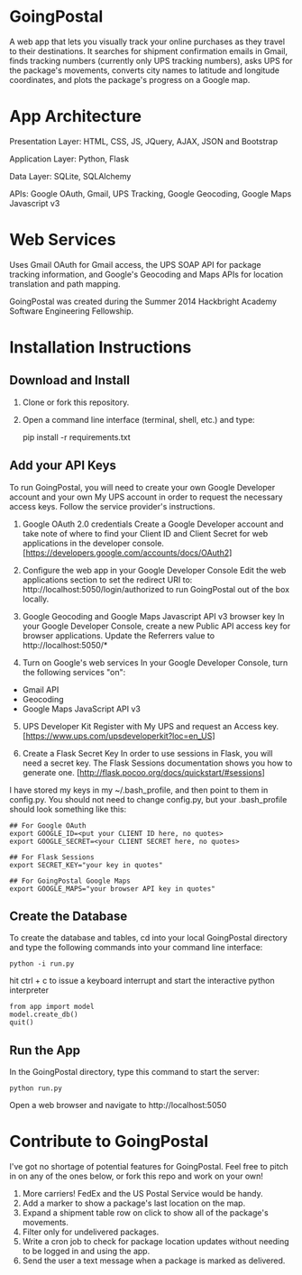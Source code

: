 GoingPostal
===========

A web app that lets you visually track your online purchases as they travel to 
their destinations.  It searches for shipment confirmation emails in Gmail, 
finds tracking numbers (currently only UPS tracking numbers), asks UPS for 
the package's movements, converts city names to latitude and longitude 
coordinates, and plots the package's progress on a Google map. 

# App Architecture
Presentation Layer:  HTML, CSS, JS, JQuery, AJAX, JSON and Bootstrap

Application Layer:  Python, Flask

Data Layer:  SQLite, SQLAlchemy

APIs:  Google OAuth, Gmail, UPS Tracking, Google Geocoding, Google Maps Javascript v3

# Web Services
Uses Gmail OAuth for Gmail access, the UPS SOAP API for package tracking 
information, and Google's Geocoding and Maps APIs for location translation 
and path mapping.

GoingPostal was created during the Summer 2014 Hackbright Academy Software 
Engineering Fellowship.

Installation Instructions
===========
## Download and Install
1.  Clone or fork this repository. 
2.  Open a command line interface (terminal, shell, etc.) and type: 

    pip install -r requirements.txt

## Add your API Keys
To run GoingPostal, you will need to create your own Google Developer account 
and your own My UPS account in order to request the necessary access keys. 
Follow the service provider's instructions. 

1.  Google OAuth 2.0 credentials
   Create a Google Developer account and take note of where to find your Client ID
   and Client Secret for web applications in the developer console.
   [https://developers.google.com/accounts/docs/OAuth2]

2.  Configure the web app in your Google Developer Console
   Edit the web applications section to set the redirect URI to:
    http://localhost:5050/login/authorized
   to run GoingPostal out of the box locally.

3.  Google Geocoding and Google Maps Javascript API v3 browser key
   In your Google Developer Console, create a new Public API access key for browser
   applications.  Update the Referrers value to
    http://localhost:5050/*

4.  Turn on Google's web services
   In your Google Developer Console, turn the following services "on":
  * Gmail API
  * Geocoding
  * Google Maps JavaScript API v3

5.  UPS Developer Kit
   Register with My UPS and request an Access key.
[https://www.ups.com/upsdeveloperkit?loc=en_US]

6.  Create a Flask Secret Key
   In order to use sessions in Flask, you will need a secret key.  The Flask
   Sessions documentation shows you how to generate one.
   [http://flask.pocoo.org/docs/quickstart/#sessions]

I have stored my keys in my ~/.bash_profile, and then point to them in
config.py.  You should not need to change config.py, but your .bash_profile 
should look something like this:

    ## For Google OAuth
    export GOOGLE_ID=<put your CLIENT ID here, no quotes>
    export GOOGLE_SECRET=<your CLIENT SECRET here, no quotes>

    ## For Flask Sessions
    export SECRET_KEY="your key in quotes"

    ## For GoingPostal Google Maps
    export GOOGLE_MAPS="your browser API key in quotes"

##  Create the Database
To create the database and tables, cd into your local GoingPostal directory
and type the following commands into your command line interface:

    python -i run.py

hit ctrl + c to issue a keyboard interrupt and start the interactive python
interpreter

    from app import model
    model.create_db()
    quit()

## Run the App
In the GoingPostal directory, type this command to start the server:

    python run.py

Open a web browser and navigate to
http://localhost:5050

Contribute to GoingPostal
===========
I've got no shortage of potential features for GoingPostal.  Feel free to pitch
in on any of the ones below, or fork this repo and work on your own!

1.  More carriers!  FedEx and the US Postal Service would be handy.
2.  Add a marker to show a package's last location on the map.
3.  Expand a shipment table row on click to show all of the package's movements.
4.  Filter only for undelivered packages.
5.  Write a cron job to check for package location updates without needing 
    to be logged in and using the app.
6.  Send the user a text message when a package is marked as delivered.
